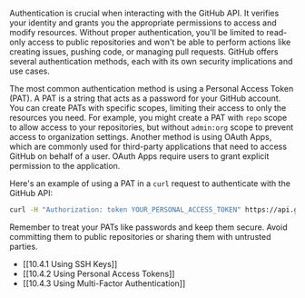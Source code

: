 Authentication is crucial when interacting with the GitHub API. It verifies your identity and grants you the appropriate permissions to access and modify resources. Without proper authentication, you'll be limited to read-only access to public repositories and won't be able to perform actions like creating issues, pushing code, or managing pull requests. GitHub offers several authentication methods, each with its own security implications and use cases.

The most common authentication method is using a Personal Access Token (PAT). A PAT is a string that acts as a password for your GitHub account. You can create PATs with specific scopes, limiting their access to only the resources you need. For example, you might create a PAT with `repo` scope to allow access to your repositories, but without `admin:org` scope to prevent access to organization settings. Another method is using OAuth Apps, which are commonly used for third-party applications that need to access GitHub on behalf of a user. OAuth Apps require users to grant explicit permission to the application.

Here's an example of using a PAT in a `curl` request to authenticate with the GitHub API:

```bash
curl -H "Authorization: token YOUR_PERSONAL_ACCESS_TOKEN" https://api.github.com/user
```

Remember to treat your PATs like passwords and keep them secure. Avoid committing them to public repositories or sharing them with untrusted parties.

- [[10.4.1 Using SSH Keys]]
- [[10.4.2 Using Personal Access Tokens]]
- [[10.4.3 Using Multi-Factor Authentication]]